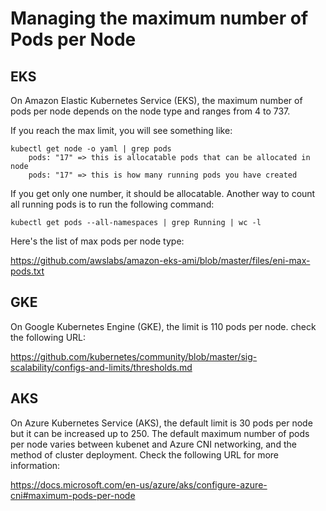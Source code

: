 # Managing the maximum number of Pods per Node

## EKS
On Amazon Elastic Kubernetes Service (EKS), the maximum number of pods per node depends on the node type and ranges from 4 to 737.

If you reach the max limit, you will see something like:
```
kubectl get node -o yaml | grep pods
    pods: "17" => this is allocatable pods that can be allocated in node
    pods: "17" => this is how many running pods you have created
```
If you get only one number, it should be allocatable. Another way to count all running pods is to run the following command:
```
kubectl get pods --all-namespaces | grep Running | wc -l
```
Here's the list of max pods per node type:

https://github.com/awslabs/amazon-eks-ami/blob/master/files/eni-max-pods.txt

## GKE
On Google Kubernetes Engine (GKE), the limit is 110 pods per node. check the following URL:

https://github.com/kubernetes/community/blob/master/sig-scalability/configs-and-limits/thresholds.md

## AKS
On Azure Kubernetes Service (AKS), the default limit is 30 pods per node but it can be increased up to 250.
The default maximum number of pods per node varies between kubenet and Azure CNI networking, and the method of cluster deployment.
Check the following URL for more information:

https://docs.microsoft.com/en-us/azure/aks/configure-azure-cni#maximum-pods-per-node
